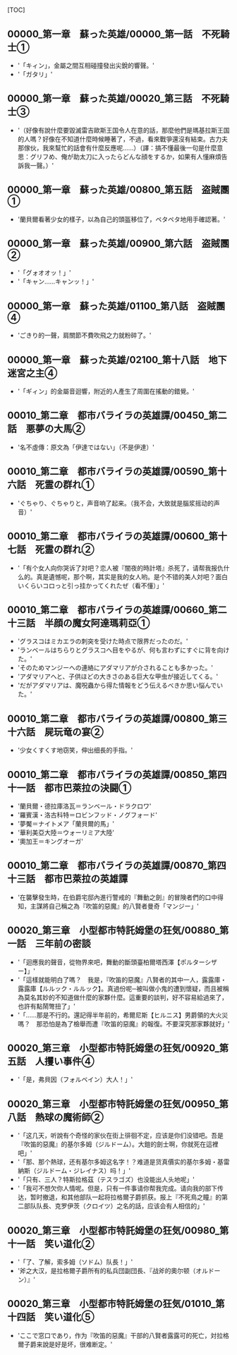 # 

[TOC]

## 00000_第一章　蘇った英雄/00000_第一話　不死騎士①

- '「キィン」，金屬之間互相碰撞發出尖銳的響聲。'
- '「ガタリ」'


## 00000_第一章　蘇った英雄/00020_第三話　不死騎士③

- '（好像有說什麼要毀滅雷吉歐斯王国令人在意的話，那麼他們是瑪基拉斯王国的人嗎？好像在不知道什麼時候睡著了，不過，看來戰爭還沒有結束。古力夫那傢伙，我來幫忙的話會有什麼反應呢……）（譯：搞不懂最後一句是什麼意思：グリフめ、俺が助太刀に入ったらどんな顔をするか，如果有人懂麻煩告訴我一聲。）'


## 00000_第一章　蘇った英雄/00800_第五話　盗賊團①

- '蘭貝爾看著少女的樣子，以為自己的頭盔移位了，ペタペタ地用手確認著。'


## 00000_第一章　蘇った英雄/00900_第六話　盗賊團②

- '「グォオオッ！」'
- '「キャン……キャンッ！」'


## 00000_第一章　蘇った英雄/01100_第八話　盗賊團④

- 'ごきり的一聲，肩關節不費吹飛之力就粉碎了。'


## 00000_第一章　蘇った英雄/02100_第十八話　地下迷宮之主④

- '「ギィン」的金屬音迴響，附近的人產生了周圍在搖動的錯覺。'


## 00010_第二章　都市バライラの英雄譚/00450_第二話　悪夢の大馬②

- '名不虛傳：原文為「伊達ではない」（不是伊達）'


## 00010_第二章　都市バライラの英雄譚/00590_第十六話　死霊の群れ①

- 'ぐちゃり、ぐちゃりと，声音响了起来。（我不会，大致就是腦浆摇动的声音）'


## 00010_第二章　都市バライラの英雄譚/00600_第十七話　死霊の群れ②

- '「有个女人向你哭诉了対吧？恋人被『闇夜的時計塔』杀死了，请帮我报仇什么的。真是遺憾呢，那个啊，其实是我的女人哟。是个不错的美人対吧？面白いくらいコロっと引っ挂かってくれたぜ（看不懂）」'


## 00010_第二章　都市バライラの英雄譚/00660_第二十三話　半顔の魔女阿達瑪莉亞①

- 'グラスコはミカエラの刺突を受けた時点で限界だったのだ。'
- 'ランベールはちらりとグラスコへ目をやるが、何も言わずにすぐに背を向けた。'
- 'そのためマンジーへの連絡にアダマリアが介されることも多かった。'
- 'アダマリアへと、子供ほどの大きさのある巨大な甲虫が接近してくる。'
- 'だがアダマリアは、魔呪蟲から得た情報をどう伝えるべきか思い悩んでいた。'


## 00010_第二章　都市バライラの英雄譚/00800_第三十六話　屍玩竜の宴②

- '少女くすくす地窃笑，伸出细長的手指。'


## 00010_第二章　都市バライラの英雄譚/00850_第四十一話　都市巴萊拉の決闘①

- '蘭貝爾・德拉庫洛瓦＝ランベール・ドラクロワ'
- '羅賓漢・洛古科特＝ロビンフッド・ノグフォード'
- '夢魘＝ナイトメア「蘭貝爾的馬」'
- '華利美亞大陸＝ウォーリミア大陸'
- '奧加王＝キングオーガ'


## 00010_第二章　都市バライラの英雄譚/00870_第四十三話　都市巴萊拉の英雄譚

- '在襲擊發生時，在伯爵宅邸內進行警戒的『舞動之劍』的冒険者們的口中得知，主謀將自己稱之為『吹笛的惡魔』的八賢者曼奇「マンジー」'


## 00020_第三章　小型都市特託姆堡の狂気/00880_第一話　三年前の密談

- '「迴應我的聲音，從物界來吧，舞動的斷頭臺柏爾塔西澤【ポルターシザー】」'
- '「這樣就能明白了嗎？　我是，『吹笛的惡魔』八賢者的其中一人，露露庫・露露庫【ルルック・ルルック】。真過份呢─被叫做小鬼的遭到懷疑，而且被稱為莫名其妙的不知道做什麼的家夥什麼。這重要的談判，好不容易給過來了，也許有點鬧彆扭了」'
- '「……那是不行的。還記得半年前的，希爾尼斯【ヒルニス】男爵領的大火災嗎？　那恐怕是為了檢舉而遭『吹笛的惡魔』的報復。不要深究那家夥就好」'


## 00020_第三章　小型都市特託姆堡の狂気/00920_第五話　人攫い事件④

- '「是，弗貝因（フォルベイン）大人！」'


## 00020_第三章　小型都市特託姆堡の狂気/00950_第八話　熱球の魔術師②

- '「这几天，听說有个奇怪的家伙在街上徘徊不定，应该是你们没错吧。吾是『吹笛的惡魔』的基尔多姆（ジルドーム）。大鎧的劍士啊，你就死在這裡吧」'
- '「那、那个熱球，还有基尔多姆这名字！？难道是货真價实的基尔多姆・基雷納斯（ジルドーム・ジレイナス）吗！」'
- '「只有、三人？特斯拉格茲（テスラゴズ）也没能出人头地呢」'
- '「我可不想欠你人情呢。但是，只有一件事请你帮我完成。请向我的部下传达，暂时撤退，和其他部队一起将拉格爾子爵抓获。报上『不死鳥之瞳』的第二部队队長、克罗伊茨（クロイツ）之名的話，应该会有人相信的」'


## 00020_第三章　小型都市特託姆堡の狂気/00980_第十一話　笑い道化②

- '「了、了解，索多姆（ソドム）队長！」'
- '斧之大汉，是拉格爾子爵所有的私兵団副団長、『战斧的奧尔顿（オルドーン）』'


## 00020_第三章　小型都市特託姆堡の狂気/01010_第十四話　笑い道化⑤

- 'ここで窓口であり，作为『吹笛的惡魔』干部的八賢者露露可的死亡，対拉格爾子爵来說是好是坏，很难断定。'
